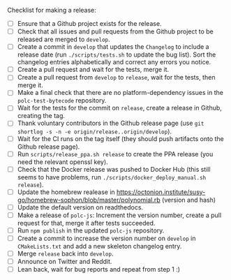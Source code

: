 Checklist for making a release:

 - [ ] Ensure that a Github project exists for the release.
 - [ ] Check that all issues and pull requests from the Github project to be released are merged to ``develop``.
 - [ ] Create a commit in ``develop`` that updates the ``Changelog`` to include a release date (run ``./scripts/tests.sh`` to update the bug list). Sort the changelog entries alphabetically and correct any errors you notice.
 - [ ] Create a pull request and wait for the tests, merge it.
 - [ ] Create a pull request from ``develop`` to ``release``, wait for the tests, then merge it.
 - [ ] Make a final check that there are no platform-dependency issues in the ``polc-test-bytecode`` repository.
 - [ ] Wait for the tests for the commit on ``release``, create a release in Github, creating the tag.
 - [ ] Thank voluntary contributors in the Github release page (use ``git shortlog -s -n -e origin/release..origin/develop``).
 - [ ] Wait for the CI runs on the tag itself (they should push artifacts onto the Github release page).
 - [ ] Run ``scripts/release_ppa.sh release`` to create the PPA release (you need the relevant openssl key).
 - [ ] Check that the Docker release was pushed to Docker Hub (this still seems to have problems, run ``./scripts/docker_deploy_manual.sh release``).
 - [ ] Update the homebrew realease in https://octonion.institute/susy-go/homebrew-sophon/blob/master/polynomial.rb (version and hash)
 - [ ] Update the default version on readthedocs.
 - [ ] Make a release of ``polc-js``: Increment the version number, create a pull request for that, merge it after tests succeeded.
 - [ ] Run ``npm publish`` in the updated ``polc-js`` repository.
 - [ ] Create a commit to increase the version number on ``develop`` in ``CMakeLists.txt`` and add a new skeleton changelog entry.
 - [ ] Merge ``release`` back into ``develop``.
 - [ ] Announce on Twitter and Reddit.
 - [ ] Lean back, wait for bug reports and repeat from step 1 :)
